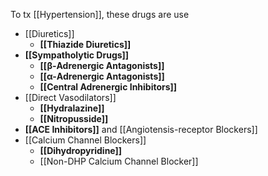 To tx [[Hypertension]], these drugs are use
- [[Diuretics]]
	- **[[Thiazide Diuretics]]**
- **[[Sympatholytic Drugs]]**
	- **[[β-Adrenergic Antagonists]]**
	- **[[α-Adrenergic Antagonists]]**
	- **[[Central Adrenergic Inhibitors]]**
- [[Direct Vasodilators]]
	- **[[Hydralazine]]**
	- **[[Nitropusside]]**
- **[[ACE Inhibitors]]** and [[Angiotensis-receptor Blockers]]
- [[Calcium Channel Blockers]]
	- **[[Dihydropyridine]]**
	- [[Non-DHP Calcium Channel Blocker]]
